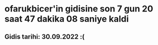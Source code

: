 # ofarukbicer'in gidisine son 7 gun 20 saat 47 dakika 08 saniye kaldi

## Gidis tarihi: 30.09.2022 :(